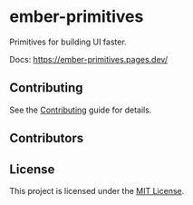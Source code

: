 ember-primitives
==============================================================================

Primitives for building UI faster.

Docs: https://ember-primitives.pages.dev/


Contributing
------------------------------------------------------------------------------

See the [Contributing](CONTRIBUTING.md) guide for details.

## Contributors

<!-- readme: contributors -start -->
<!-- readme: contributors -end -->


License
------------------------------------------------------------------------------

This project is licensed under the [MIT License](LICENSE.md).

